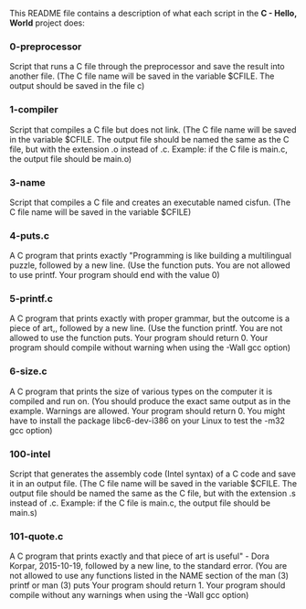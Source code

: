 This README file contains a description of what each script in the **C - Hello, World** project does:

### 0-preprocessor
Script that runs a C file through the preprocessor and save the result into another file. (The C file name will be saved in the variable $CFILE. The output should be saved in the file c)

### 1-compiler
Script that compiles a C file but does not link. (The C file name will be saved in the variable $CFILE. The output file should be named the same as the C file, but with the extension .o instead of .c. Example: if the C file is main.c, the output file should be main.o)

### 3-name
Script that compiles a C file and creates an executable named cisfun. (The C file name will be saved in the variable $CFILE)

### 4-puts.c
A C program that prints exactly "Programming is like building a multilingual puzzle, followed by a new line. (Use the function puts. You are not allowed to use printf. Your program should end with the value 0)

### 5-printf.c
A C program that prints exactly with proper grammar, but the outcome is a piece of art,, followed by a new line. (Use the function printf. You are not allowed to use the function puts. Your program should return 0. Your program should compile without warning when using the -Wall gcc option)

### 6-size.c
A C program that prints the size of various types on the computer it is compiled and run on. (You should produce the exact same output as in the example. Warnings are allowed. Your program should return 0. You might have to install the package libc6-dev-i386 on your Linux to test the -m32 gcc option)

### 100-intel
Script that generates the assembly code (Intel syntax) of a C code and save it in an output file. (The C file name will be saved in the variable $CFILE. The output file should be named the same as the C file, but with the extension .s instead of .c. Example: if the C file is main.c, the output file should be main.s)

### 101-quote.c
A C program that prints exactly and that piece of art is useful" - Dora Korpar, 2015-10-19, followed by a new line, to the standard error. (You are not allowed to use any functions listed in the NAME section of the man (3) printf or man (3) puts
Your program should return 1. Your program should compile without any warnings when using the -Wall gcc option)


